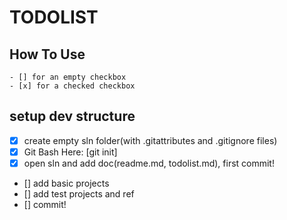 # TODOLIST

## How To Use

	- [] for an empty checkbox
	- [x] for a checked checkbox

## setup dev structure

- [x] create empty sln folder(with .gitattributes and .gitignore files)
- [x] Git Bash Here: [git init]		
- [x] open sln and add doc(readme.md,  todolist.md), first commit!
- [] add basic projects
- [] add test projects and ref
- [] commit!